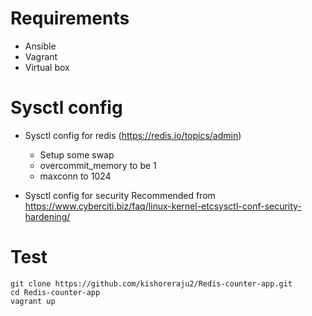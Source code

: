 

# Requirements

- Ansible
- Vagrant
- Virtual box



# Sysctl config
- Sysctl config for redis (https://redis.io/topics/admin)
  - Setup some swap 
  - overcommit_memory to be 1
  - maxconn to 1024

- Sysctl config for security
  Recommended from https://www.cyberciti.biz/faq/linux-kernel-etcsysctl-conf-security-hardening/

# Test
```
git clone https://github.com/kishoreraju2/Redis-counter-app.git
cd Redis-counter-app
vagrant up
```
